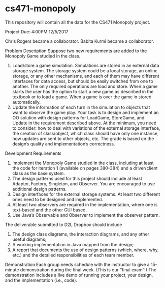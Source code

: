 # cs471-monopoly
This repository will contain all the data for the CS471 Monopoly project.

Project Due: 4:00PM 12/5/2017

Chris Rogers became a collaborator.
Babita Kurmi became a collaborator.

Problem Description
Suppose two new requirements are added to the Monopoly Game studied in the class.
1. Load/store a game simulation. Simulations are stored in an external data storage system. The storage system could be a local storage, an online storage, or any other mechanisms, and each of them may have different interfaces for data access, but should be easily switched from one to another. The only required operations are load and store. When a game starts the user has the option to start a new game as described in the textbook or to load a game. When a game is over the game in stored automatically.
2. Update the information of each turn in the simulation to objects that want to observe the game play.
Your task is to design and implement an OO solution with design patterns for LoadGame, StoreGame, and Update in the requirement described above. At the minimum, you need to consider: how to deal with variations of the external storage interface, the creation of class/object, which class should have only one instance, how updates are sent to other objects, etc. The grade is based on the design’s quality and implementation’s correctness.

Development Requirements
1. Implement the Monopoly Game studied in the class, including at least the code for
iteration 1 (available on pages 380-384) and a driver/client class as the base system.
2. The design patterns used for this project should include at least Adaptor, Factory,
Singleton, and Observer. You are encouraged to use additional design patterns.
3. Design interfaces for the external storage systems. At least two different ones need to
be designed and implemented.
4. At least two observers are required in the implementation, where one is text-based and
the other GUI based.
5. Use Java’s Observable and Observer to implement the observer pattern.

The deliverable submitted to D2L Dropbox should include
1. The design class diagrams, the interaction diagrams, and any other useful diagrams;
2. A working implementation in Java mapped from the design;
3. A report that documents the use of design patterns (which, where, why, etc.) and the
detailed responsibilities of each team member.

Demonstration
Each group needs schedule with the instructor to give a 15-minute demonstration during the final week. (This is our “final exam”!) The demonstration includes a live demo of running your project, your design, and the implementation (i.e., code).

